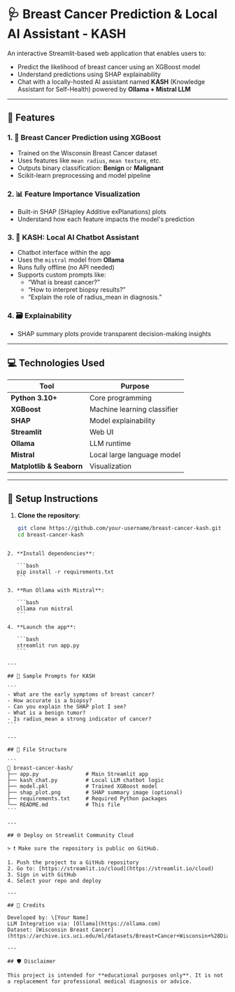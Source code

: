 
# 🩺 Breast Cancer Prediction & Local AI Assistant - KASH

An interactive Streamlit-based web application that enables users to:

- Predict the likelihood of breast cancer using an XGBoost model
- Understand predictions using SHAP explainability
- Chat with a locally-hosted AI assistant named **KASH** (Knowledge Assistant for Self-Health) powered by **Ollama + Mistral LLM**

---

## 🚀 Features

### 1. 🎯 **Breast Cancer Prediction using XGBoost**
- Trained on the Wisconsin Breast Cancer dataset
- Uses features like `mean radius`, `mean texture`, etc.
- Outputs binary classification: **Benign** or **Malignant**
- Scikit-learn preprocessing and model pipeline

### 2. 📊 **Feature Importance Visualization**
- Built-in SHAP (SHapley Additive exPlanations) plots
- Understand how each feature impacts the model's prediction

### 3. 🧠 **KASH: Local AI Chatbot Assistant**
- Chatbot interface within the app
- Uses the `mistral` model from **Ollama**
- Runs fully offline (no API needed)
- Supports custom prompts like:
  - “What is breast cancer?”
  - “How to interpret biopsy results?”
  - “Explain the role of radius_mean in diagnosis.”

### 4. 🗃️ **Explainability**
- SHAP summary plots provide transparent decision-making insights

---

## 💻 Technologies Used

| Tool | Purpose |
|------|---------|
| **Python 3.10+** | Core programming |
| **XGBoost** | Machine learning classifier |
| **SHAP** | Model explainability |
| **Streamlit** | Web UI |
| **Ollama** | LLM runtime |
| **Mistral** | Local large language model |
| **Matplotlib & Seaborn** | Visualization |

---

## 🧰 Setup Instructions

1. **Clone the repository**:
   ```bash
   git clone https://github.com/your-username/breast-cancer-kash.git
   cd breast-cancer-kash
````

2. **Install dependencies**:

   ```bash
   pip install -r requirements.txt
   ```

3. **Run Ollama with Mistral**:

   ```bash
   ollama run mistral
   ```

4. **Launch the app**:

   ```bash
   streamlit run app.py
   ```

---

## 🧪 Sample Prompts for KASH

```
- What are the early symptoms of breast cancer?
- How accurate is a biopsy?
- Can you explain the SHAP plot I see?
- What is a benign tumor?
- Is radius_mean a strong indicator of cancer?
```

---

## 📂 File Structure

```
📁 breast-cancer-kash/
├── app.py               # Main Streamlit app
├── kash_chat.py         # Local LLM chatbot logic
├── model.pkl            # Trained XGBoost model
├── shap_plot.png        # SHAP summary image (optional)
├── requirements.txt     # Required Python packages
└── README.md            # This file
```

---

## 🌐 Deploy on Streamlit Community Cloud

> ❗ Make sure the repository is public on GitHub.

1. Push the project to a GitHub repository
2. Go to: [https://streamlit.io/cloud](https://streamlit.io/cloud)
3. Sign in with GitHub
4. Select your repo and deploy

---

## 🧠 Credits

Developed by: \[Your Name]
LLM Integration via: [Ollama](https://ollama.com)
Dataset: [Wisconsin Breast Cancer](https://archive.ics.uci.edu/ml/datasets/Breast+Cancer+Wisconsin+%28Diagnostic%29)

---

## 🛡️ Disclaimer

This project is intended for **educational purposes only**. It is not a replacement for professional medical diagnosis or advice.

